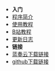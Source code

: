 - **入门**
- [程序简介](./README.md)
- [使用教程](https://github.com/fzls/djc_helper/tree/master/%E4%BD%BF%E7%94%A8%E6%95%99%E7%A8%8B)
- [B站教程](https://space.bilibili.com/1851177)
- [更新日志](./CHANGELOG.md)
- **链接**
- [蓝奏云下载链接](https://fzls.lanzous.com/s/djc-helper)
- [github下载链接](https://github.com/fzls/djc_helper/releases/latest)
